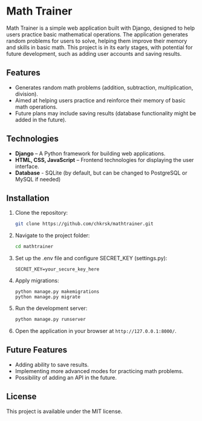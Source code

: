 # Math Trainer

Math Trainer is a simple web application built with Django, designed to help users practice basic mathematical operations. The application generates random problems for users to solve, helping them improve their memory and skills in basic math. This project is in its early stages, with potential for future development, such as adding user accounts and saving results.

## Features

- Generates random math problems (addition, subtraction, multiplication, division).
- Aimed at helping users practice and reinforce their memory of basic math operations.
- Future plans may include saving results (database functionality might be added in the future).

## Technologies

- **Django** – A Python framework for building web applications.
- **HTML, CSS, JavaScript** – Frontend technologies for displaying the user interface.
- **Database** - SQLite (by default, but can be changed to PostgreSQL or MySQL if needed)

## Installation

1. Clone the repository:

    ```bash
    git clone https://github.com/chkrsk/mathtrainer.git
    ```

2. Navigate to the project folder:

    ```bash
    cd mathtrainer
    ```

3. Set up the .env file and configure SECRET_KEY (settings.py):

    ```
    SECRET_KEY=your_secure_key_here
    ```

4. Apply migrations:
    
    ```
    python manage.py makemigrations
    python manage.py migrate
    ```

5. Run the development server:

    ```bash
    python manage.py runserver
    ```

4. Open the application in your browser at `http://127.0.0.1:8000/`.

## Future Features

- Adding ability to save results.
- Implementing more advanced modes for practicing math problems.
- Possibility of adding an API in the future.

## License

This project is available under the MIT license.

